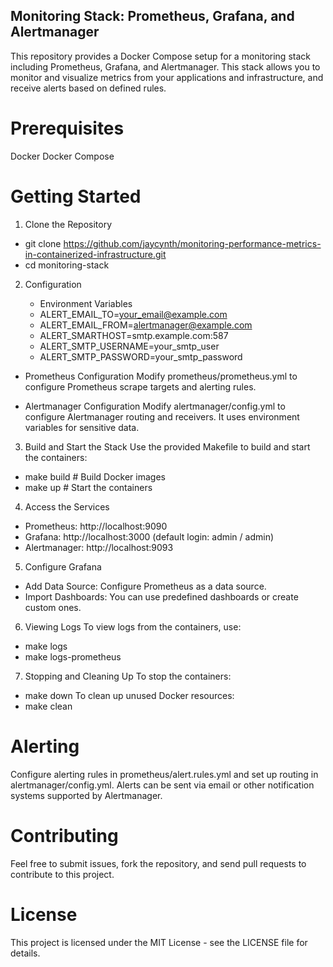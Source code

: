 ## Monitoring Stack: Prometheus, Grafana, and Alertmanager
This repository provides a Docker Compose setup for a monitoring stack including Prometheus, Grafana, and Alertmanager. This stack allows you to monitor and visualize metrics from your applications and infrastructure, and receive alerts based on defined rules.

# Prerequisites
Docker
Docker Compose

# Getting Started

1. Clone the Repository

 - git clone https://github.com/jaycynth/monitoring-performance-metrics-in-containerized-infrastructure.git
- cd monitoring-stack

2. Configuration

    - Environment Variables
    - ALERT_EMAIL_TO=your_email@example.com
    - ALERT_EMAIL_FROM=alertmanager@example.com
    - ALERT_SMARTHOST=smtp.example.com:587
    - ALERT_SMTP_USERNAME=your_smtp_user
    - ALERT_SMTP_PASSWORD=your_smtp_password


- Prometheus Configuration
Modify prometheus/prometheus.yml to configure Prometheus scrape targets and alerting rules.

- Alertmanager Configuration
Modify alertmanager/config.yml to configure Alertmanager routing and receivers. It uses environment variables for sensitive data.

3. Build and Start the Stack
Use the provided Makefile to build and start the containers:

- make build    # Build Docker images
- make up       # Start the containers

4. Access the Services
- Prometheus: http://localhost:9090
- Grafana: http://localhost:3000 (default login: admin / admin)
- Alertmanager: http://localhost:9093

5. Configure Grafana
- Add Data Source: Configure Prometheus as a data source.
- Import Dashboards: You can use predefined dashboards or create custom ones.


6. Viewing Logs
To view logs from the containers, use:

- make logs
- make logs-prometheus

7. Stopping and Cleaning Up
To stop the containers:
- make down
To clean up unused Docker resources:
- make clean

# Alerting
Configure alerting rules in prometheus/alert.rules.yml and set up routing in alertmanager/config.yml. Alerts can be sent via email or other notification systems supported by Alertmanager.

# Contributing
Feel free to submit issues, fork the repository, and send pull requests to contribute to this project.

# License
This project is licensed under the MIT License - see the LICENSE file for details.